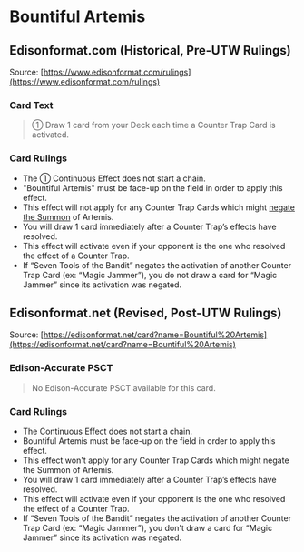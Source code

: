 # Bountiful Artemis

## Edisonformat.com (Historical, Pre-UTW Rulings)

Source: [https://www.edisonformat.com/rulings](https://www.edisonformat.com/rulings)

### Card Text

> ① Draw 1 card from your Deck each time a Counter Trap Card is activated.

### Card Rulings

*   The ① Continuous Effect does not start a chain.
*   "Bountiful Artemis" must be face-up on the field in order to apply this effect.
*   This effect will not apply for any Counter Trap Cards which might [negate the Summon](https://www.edisonformat.com/summons.html) of Artemis.
*   You will draw 1 card immediately after a Counter Trap’s effects have resolved.
*   This effect will activate even if your opponent is the one who resolved the effect of a Counter Trap.
*   If “Seven Tools of the Bandit” negates the activation of another Counter Trap Card (ex: “Magic Jammer”), you do not draw a card for “Magic Jammer” since its activation was negated.

## Edisonformat.net (Revised, Post-UTW Rulings)

Source: [https://edisonformat.net/card?name=Bountiful%20Artemis](https://edisonformat.net/card?name=Bountiful%20Artemis)

### Edison-Accurate PSCT

> No Edison-Accurate PSCT available for this card.

### Card Rulings

*   The Continuous Effect does not start a chain.
*   Bountiful Artemis must be face-up on the field in order to apply this effect.
*   This effect won't apply for any Counter Trap Cards which might negate the Summon of Artemis.
*   You will draw 1 card immediately after a Counter Trap’s effects have resolved.
*   This effect will activate even if your opponent is the one who resolved the effect of a Counter Trap.
*   If “Seven Tools of the Bandit” negates the activation of another Counter Trap Card (ex: “Magic Jammer”), you don't draw a card for “Magic Jammer” since its activation was negated.
            